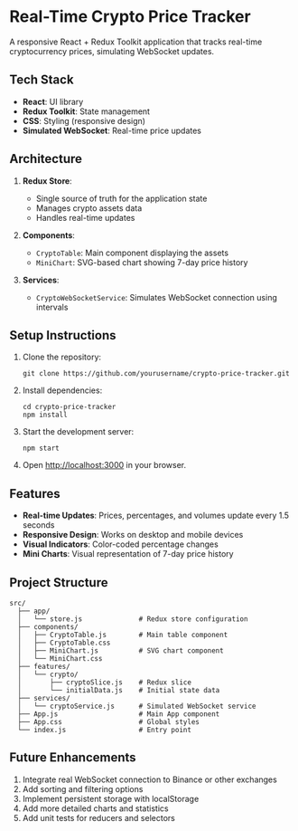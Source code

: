 # Real-Time Crypto Price Tracker

A responsive React + Redux Toolkit application that tracks real-time cryptocurrency prices, simulating WebSocket updates.

## Tech Stack

- **React**: UI library
- **Redux Toolkit**: State management
- **CSS**: Styling (responsive design)
- **Simulated WebSocket**: Real-time price updates

## Architecture

1. **Redux Store**:
   - Single source of truth for the application state
   - Manages crypto assets data
   - Handles real-time updates

2. **Components**:
   - `CryptoTable`: Main component displaying the assets
   - `MiniChart`: SVG-based chart showing 7-day price history

3. **Services**:
   - `CryptoWebSocketService`: Simulates WebSocket connection using intervals

## Setup Instructions

1. Clone the repository:
   ```
   git clone https://github.com/yourusername/crypto-price-tracker.git
   ```

2. Install dependencies:
   ```
   cd crypto-price-tracker
   npm install
   ```

3. Start the development server:
   ```
   npm start
   ```

4. Open [http://localhost:3000](http://localhost:3000) in your browser.

## Features

- **Real-time Updates**: Prices, percentages, and volumes update every 1.5 seconds
- **Responsive Design**: Works on desktop and mobile devices
- **Visual Indicators**: Color-coded percentage changes
- **Mini Charts**: Visual representation of 7-day price history

## Project Structure

```
src/
  ├── app/
  │   └── store.js              # Redux store configuration
  ├── components/
  │   ├── CryptoTable.js        # Main table component
  │   ├── CryptoTable.css
  │   ├── MiniChart.js          # SVG chart component
  │   └── MiniChart.css
  ├── features/
  │   └── crypto/
  │       ├── cryptoSlice.js    # Redux slice
  │       └── initialData.js    # Initial state data
  ├── services/
  │   └── cryptoService.js      # Simulated WebSocket service
  ├── App.js                    # Main App component
  ├── App.css                   # Global styles
  └── index.js                  # Entry point
```

## Future Enhancements

1. Integrate real WebSocket connection to Binance or other exchanges
2. Add sorting and filtering options
3. Implement persistent storage with localStorage
4. Add more detailed charts and statistics
5. Add unit tests for reducers and selectors
